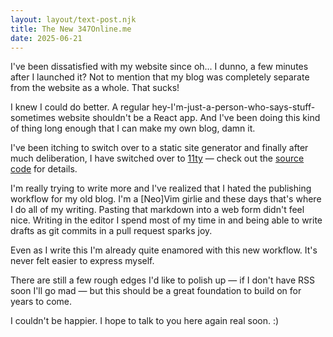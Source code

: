 ```yaml
---
layout: layout/text-post.njk
title: The New 347Online.me
date: 2025-06-21
---
```


I've been dissatisfied with my website since oh... I dunno, a few minutes after <span title="perhaps a *slight* exaggeration">I launched it</span>?
Not to mention that my blog was completely separate from the website as a whole. That sucks!

I knew I could do better. A regular hey-I'm-just-a-person-who-says-stuff-sometimes website shouldn't be a <span title="that's exactly what my old site was *shudder*">React app</span>.
And I've been doing this kind of thing long enough that I can make my own blog, damn it.

I've been itching to switch over to a static site generator and finally after much deliberation, I have switched over to [11ty](https://www.11ty.dev/) &mdash; check out the [source code](https://github.com/347Online/347Online.me) for details.

I'm really trying to write more and I've realized that I hated the publishing workflow for my old blog.
I'm a \[Neo\]Vim girlie and these days that's where I do all of my writing. Pasting that markdown into a web form didn't feel nice. Writing in the editor I spend most of my time in and being able to write drafts as git commits in a pull request sparks joy.

Even as I write this I'm already quite enamored with this new workflow.
It's never felt easier to express myself.

There are still a few rough edges I'd like to polish up &mdash; if I don't have RSS soon I'll go mad &mdash; but this should be a great foundation to build on for years to come.

I couldn't be happier. I hope to talk to you here again real soon. :)
